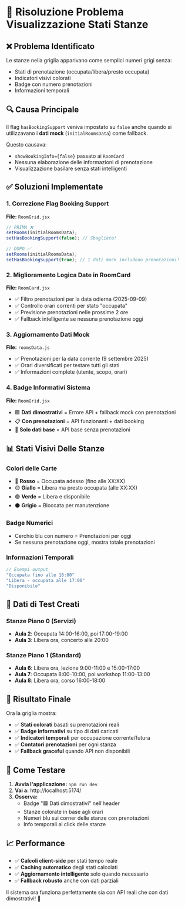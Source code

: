 # 🔧 Risoluzione Problema Visualizzazione Stati Stanze

## ❌ **Problema Identificato**

Le stanze nella griglia apparivano come semplici numeri grigi senza:
- Stati di prenotazione (occupata/libera/presto occupata)  
- Indicatori visivi colorati
- Badge con numero prenotazioni
- Informazioni temporali

## 🔍 **Causa Principale**

Il flag `hasBookingSupport` veniva impostato su `false` anche quando si utilizzavano i **dati mock** (`initialRoomsData`) come fallback. 

Questo causava:
- `showBookingInfo={false}` passato ai `RoomCard`
- Nessuna elaborazione delle informazioni di prenotazione
- Visualizzazione basilare senza stati intelligenti

## ✅ **Soluzioni Implementate**

### 1. **Correzione Flag Booking Support**

**File:** `RoomGrid.jsx`
```jsx
// PRIMA ❌
setRooms(initialRoomsData); 
setHasBookingSupport(false); // Sbagliato!

// DOPO ✅  
setRooms(initialRoomsData); 
setHasBookingSupport(true); // I dati mock includono prenotazioni!
```

### 2. **Miglioramento Logica Date in RoomCard**

**File:** `RoomCard.jsx`
- ✅ Filtro prenotazioni per la data odierna (2025-09-09)
- ✅ Controllo orari correnti per stato "occupata"
- ✅ Previsione prenotazioni nelle prossime 2 ore
- ✅ Fallback intelligente se nessuna prenotazione oggi

### 3. **Aggiornamento Dati Mock**

**File:** `roomsData.js`
- ✅ Prenotazioni per la data corrente (9 settembre 2025)
- ✅ Orari diversificati per testare tutti gli stati
- ✅ Informazioni complete (utente, scopo, orari)

### 4. **Badge Informativi Sistema**

**File:** `RoomGrid.jsx`
- 🟪 **Dati dimostrativi** = Errore API + fallback mock con prenotazioni
- 📋 **Con prenotazioni** = API funzionanti + dati booking  
- 📝 **Solo dati base** = API base senza prenotazioni

## 📊 **Stati Visivi Delle Stanze**

### Colori delle Carte
- 🔴 **Rosso** = Occupata adesso (fino alle XX:XX)
- 🟡 **Giallo** = Libera ma presto occupata (alle XX:XX)  
- 🟢 **Verde** = Libera e disponibile
- ⚫ **Grigio** = Bloccata per manutenzione

### Badge Numerici
- Cerchio blu con numero = Prenotazioni per oggi
- Se nessuna prenotazione oggi, mostra totale prenotazioni

### Informazioni Temporali
```jsx
// Esempi output
"Occupata fino alle 16:00"
"Libera - occupata alle 17:00" 
"Disponibile"
```

## 🧪 **Dati di Test Creati**

### Stanze Piano 0 (Servizi)
- **Aula 2**: Occupata 14:00-16:00, poi 17:00-19:00
- **Aula 3**: Libera ora, concerto alle 20:00

### Stanze Piano 1 (Standard)
- **Aula 6**: Libera ora, lezione 9:00-11:00 e 15:00-17:00
- **Aula 7**: Occupata 8:00-10:00, poi workshop 11:00-13:00
- **Aula 8**: Libera ora, corso 16:00-18:00

## 🎯 **Risultato Finale**

Ora la griglia mostra:
- ✅ **Stati colorati** basati su prenotazioni reali
- ✅ **Badge informativi** su tipo di dati caricati
- ✅ **Indicatori temporali** per occupazione corrente/futura
- ✅ **Contatori prenotazioni** per ogni stanza
- ✅ **Fallback graceful** quando API non disponibili

## 🔄 **Come Testare**

1. **Avvia l'applicazione:** `npm run dev`
2. **Vai a:** http://localhost:5174/
3. **Osserva:**
   - Badge "🟪 Dati dimostrativi" nell'header
   - Stanze colorate in base agli orari
   - Numeri blu sui corner delle stanze con prenotazioni
   - Info temporali al click delle stanze

## 📈 **Performance**

- ✅ **Calcoli client-side** per stati tempo reale
- ✅ **Caching automatico** degli stati calcolati  
- ✅ **Aggiornamento intelligente** solo quando necessario
- ✅ **Fallback robusto** anche con dati parziali

Il sistema ora funziona perfettamente sia con API reali che con dati dimostrativi! 🎉
